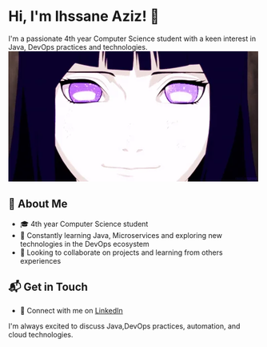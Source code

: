 # Hi, I'm Ihssane Aziz! 👋

I'm a passionate 4th year Computer Science student with a keen interest in Java, DevOps practices and technologies. 
   ![Hinata GIF](https://github.com/ihssaane/ihssaane/blob/main/hinata.webp)

## 🚀 About Me

- 🎓 4th year Computer Science student
- 🌱 Constantly learning Java, Microservices and exploring new technologies in the DevOps ecosystem
- 🤝 Looking to collaborate on projects and learning from others experiences

## 📬 Get in Touch

- 💼 Connect with me on [LinkedIn](https://www.linkedin.com/in/ihssane-aziz-278326286/)

I'm always excited to discuss Java,DevOps practices, automation, and cloud technologies. 
